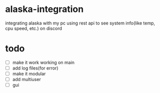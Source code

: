 # alaska-integration
integrating alaska with my pc using rest api to see system info(like temp, cpu speed, etc.) on discord


# todo
* [ ] make it work          working on main
* [ ] add log files(for error)
* [ ] make it modular
* [ ] add multiuser
* [ ] gui